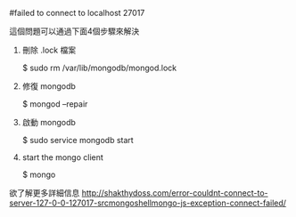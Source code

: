 
#failed to connect to localhost 27017

這個問題可以通過下面4個步驟來解決

1)  刪除 .lock 檔案

    $ sudo rm /var/lib/mongodb/mongod.lock 

2)  修復 mongodb

    $ mongod –repair

3)  啟動 mongodb

    $ sudo service mongodb start 

4)  start the mongo client

    $ mongo

欲了解更多詳細信息 http://shakthydoss.com/error-couldnt-connect-to-server-127-0-0-127017-srcmongoshellmongo-js-exception-connect-failed/
